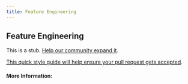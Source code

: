 ```yaml
---
title: Feature Engineering
---
```


## Feature Engineering

This is a stub. [Help our community expand it](https://github.com/freecodecamp/guides/tree/master/src/pages/articles/machine-learning/feature-engineering/index.md).

[This quick style guide will help ensure your pull request gets accepted](https://github.com/freeCodeCamp/guides/blob/master/README.md).

<!-- The article goes here, in GitHub-flavored Markdown. Feel free to add YouTube videos, images, and CodePen/JSBin embeds  -->

#### More Information:
<!-- Please add any articles you think might be helpful to read before writing the article -->


